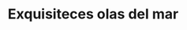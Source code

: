 ---
title: "Exquisiteces olas del mar"
url: /puerto-la-cruz/exquisiteces-olas-del-mar/
shop: Bäckerei
---